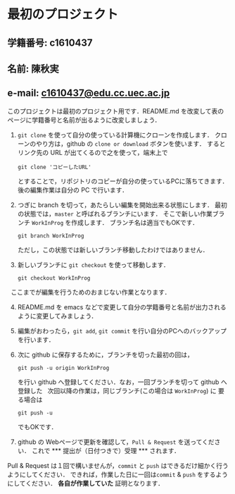 # 最初のプロジェクト

## 学籍番号: c1610437
## 名前: 陳秋実
## e-mail: c1610437@edu.cc.uec.ac.jp

このプロジェクトは最初のプロジェクト用です．README.md を改変して表のページに学籍番号と名前が出るように改変しましょう．

1.  ``git clone``  を使って自分の使っている計算機にクローンを作成します．
    クローンのやり方は，github の `clone or download` ボタンを使います．
    するとリンク先の URL が出てくるので之を使って，端末上で

    ```git clone 'コピーしたURL'```

    とすることで，リポジトリのコピーが自分の使っているPCに落ちてきます．
    後の編集作業は自分の PC で行います．

2.  つぎに branch を切って，あたらしい編集を開始出来る状態にします．
    最初の状態では，``master`` と呼ばれるブランチにいます．
    そこで新しい作業ブランチ ``WorkInProg`` を作成します．
    ブランチ名は適当でもOKです．

    ```git branch WorkInProg```

    ただし，この状態では新しいブランチ移動したわけではありません．

3.  新しいブランチに ``git checkout`` を使って移動します．

    ```git checkout WorkInProg```

    ここまでが編集を行うためのおまじない作業となります．

4.  README.md を emacs などで変更して自分の学籍番号と名前が出力されるように変更してみましょう．

5.  編集がおわったら，``git add``, ``git commit`` を行い自分のPCへのバックアップを行います．

6.  次に github に保存するために，ブランチを切った最初の回は，

    ```git push -u origin WorkInProg ```

    を行い github へ登録してください．なお，一回ブランチを切って github へ登録した
    次回以降の作業は，同じブランチ(この場合は `WorkInProg`) に 要る場合は

    ```git push -u ```

    でもOKです．

7.  github の Webページで更新を確認して，``Pull & Request`` を送ってください．
    これで *** 提出が（日付つきで）受理 *** されます．

Pull & Request は１回で構いませんが，``commit`` と ``push`` はできるだけ細かく行うようにしてください．
できれば，作業した日に一回は``commit`` & ``push`` をするようにしてください．
**各自が作業していた** 証明となります．
